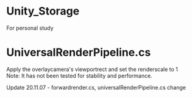 # Unity_Storage
For personal study

# UniversalRenderPipeline.cs

  Apply the overlaycamera's viewportrect and set the renderscale to 1  
  Note: It has not been tested for stability and performance.  
  
  
  Update
  20.11.07 - forwardrender.cs, universalRenderPipeline.cs change
